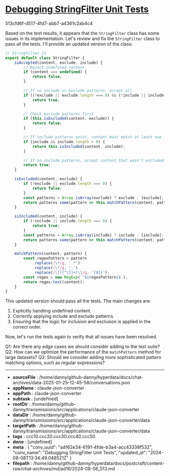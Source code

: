 # [Debugging StringFilter Unit Tests](https://claude.ai/chat/ad162e34-6191-4fde-b3a4-acc43338f532)

513cfd6f-d517-4fd7-abb7-a4361c2ab4c4

 Based on the test results, it appears that the `StringFilter` class has some issues in its implementation. Let's review and fix the `StringFilter` class to pass all the tests. I'll provide an updated version of the class:

```javascript
// StringFilter.js
export default class StringFilter {
    isAccepted(content, exclude, include) {
        // Reject undefined content
        if (content === undefined) {
            return false;
        }

        // If no include or exclude patterns, accept all
        if ((!exclude || exclude.length === 0) && (!include || include.length === 0)) {
            return true;
        }

        // Check exclude patterns first
        if (this.isExcluded(content, exclude)) {
            return false;
        }

        // If include patterns exist, content must match at least one
        if (include && include.length > 0) {
            return this.isIncluded(content, include);
        }

        // If no include patterns, accept content that wasn't excluded
        return true;
    }

    isExcluded(content, exclude) {
        if (!exclude || exclude.length === 0) {
            return false;
        }
        const patterns = Array.isArray(exclude) ? exclude : [exclude];
        return patterns.some(pattern => this.matchPattern(content, pattern));
    }

    isIncluded(content, include) {
        if (!include || include.length === 0) {
            return true;
        }
        const patterns = Array.isArray(include) ? include : [include];
        return patterns.some(pattern => this.matchPattern(content, pattern));
    }

    matchPattern(content, pattern) {
        const regexPattern = pattern
            .replace(/\*/g, '.*')
            .replace(/\?/g, '.')
            .replace(/\[([^\]]+)\]/g, '[$1]');
        const regex = new RegExp(`^${regexPattern}$`);
        return regex.test(content);
    }
}
```

This updated version should pass all the tests. The main changes are:

1. Explicitly handling undefined content.
2. Correctly applying include and exclude patterns.
3. Ensuring that the logic for inclusion and exclusion is applied in the correct order.

Now, let's run the tests again to verify that all issues have been resolved.

Q1: Are there any edge cases we should consider adding to the test suite?
Q2: How can we optimize the performance of the `matchPattern` method for large datasets?
Q3: Should we consider adding more sophisticated pattern matching options, such as regular expressions?

---

* **sourceFile** : /home/danny/github-danny/hyperdata/docs/chat-archives/data-2025-01-25-12-45-58/conversations.json
* **appName** : claude-json-converter
* **appPath** : claude-json-converter
* **subtask** : [undefined]
* **rootDir** : /home/danny/github-danny/transmissions/src/applications/claude-json-converter
* **dataDir** : /home/danny/github-danny/transmissions/src/applications/claude-json-converter/data
* **targetPath** : /home/danny/github-danny/transmissions/src/applications/claude-json-converter/data
* **tags** : ccc10.ccc20.ccc30.ccc40.ccc50
* **done** : [undefined]
* **meta** : {
  "conv_uuid": "ad162e34-6191-4fde-b3a4-acc43338f532",
  "conv_name": "Debugging StringFilter Unit Tests",
  "updated_at": "2024-08-08T13:34:49.048521Z"
}
* **filepath** : /home/danny/github-danny/hyperdata/docs/postcraft/content-raw/chat-archives/md/ad16/2024-08-08_513.md